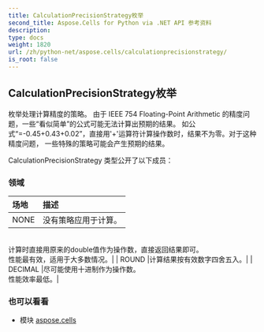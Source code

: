 ```yaml
---
title: CalculationPrecisionStrategy枚举
second_title: Aspose.Cells for Python via .NET API 参考资料
description:
type: docs
weight: 1820
url: /zh/python-net/aspose.cells/calculationprecisionstrategy/
is_root: false
---
```

## CalculationPrecisionStrategy枚举
枚举处理计算精度的策略。
由于 IEEE 754 Floating-Point Arithmetic 的精度问题，一些“看似简单”的公式可能无法计算出预期的结果。
如公式“=-0.45+0.43+0.02”，直接用'+'运算符计算操作数时，结果不为零。对于这种精度问题，
一些特殊的策略可能会产生预期的结果。



CalculationPrecisionStrategy 类型公开了以下成员：

### 领域
|场地|描述|
| :- | :- |
| NONE |没有策略应用于计算。<br/>计算时直接用原来的double值作为操作数，直接返回结果即可。<br/>性能最有效，适用于大多数情况。|
| ROUND |计算结果按有效数字四舍五入。|
| DECIMAL |尽可能使用十进制作为操作数。<br/>性能效率最低。|



### 也可以看看
* 模块 [aspose.cells](..)
